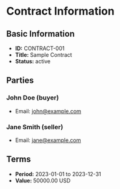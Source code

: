 # Contract Information

## Basic Information
- **ID:** CONTRACT-001
- **Title:** Sample Contract
- **Status:** active

## Parties
### John Doe (buyer)
- Email: john@example.com

### Jane Smith (seller)
- Email: jane@example.com

## Terms
- **Period:** 2023-01-01 to 2023-12-31
- **Value:** 50000.00 USD

